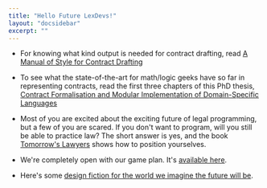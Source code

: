 ```yaml
---
title: "Hello Future LexDevs!"
layout: "docsidebar"
excerpt: ""
---
```

* For knowing what kind output is needed for contract drafting, read [A Manual of Style for Contract Drafting](http://www.adamsdrafting.com/writing/mscd/)

* To see what the state-of-the-art for math/logic geeks have so far in representing contracts, read the first three chapters of this PhD thesis, [Contract Formalisation and Modular Implementation of Domain-Specific Languages](https://drive.google.com/file/d/0BxOaYa8pqqSwbl9GMWtwVU5HSFU/view)

* Most of you are excited about the exciting future of legal programming, but a few of you are scared.   If you don't want to program, will you still be able to practice law?  The short answer is yes, and the book [Tomorrow's Lawyers](https://www.amazon.com/Tomorrows-Lawyers-Introduction-Your-Future/dp/019966806X) shows how to position yourselves.

* We're completely open with our game plan.  It's [available here](https://legalese.com/v1.0/page/future).

* Here's some [design fiction for the world we imagine the future will be](https://github.com/legalese/legalese.com/blob/dbddd095a637eba65edd6217a80c33dc5671ab4f/doc/designfiction.org).
